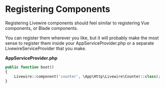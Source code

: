 # Registering Components

Registering Livewire components should feel similar to registering Vue components, or Blade components.

You can register them wherever you like, but it will probably make the most sense to register them inside your AppServiceProvider.php or a separate LivewireServiceProvider that you make.

**AppServiceProvider.php**
```php
public function boot()
{
    Livewire::component('counter', \App\Http\Livewire\Counter::class);
}
```
